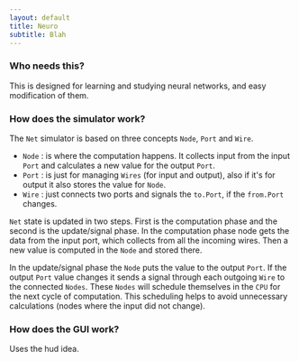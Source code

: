 ```yaml
---
layout: default
title: Neuro
subtitle: Blah
---
```


### Who needs this?
This is designed for learning and studying neural networks, and easy modification of them.

### How does the simulator work?
The `Net` simulator is based on three concepts `Node`, `Port` and `Wire`.

* `Node` : is where the computation happens. It collects input from the input `Port` and calculates a new value for the output `Port`.
* `Port` : is just for managing `Wires` (for input and output), also if it's for output it also stores the value for `Node`.
* `Wire` : just connects two ports and signals the `to.Port`, if the `from.Port` changes.

`Net` state is updated in two steps. First is the computation phase and the second is the update/signal phase. In the computation phase node gets the data from the input port, which collects from all the incoming wires. Then a new value is computed in the `Node` and stored there.

In the update/signal phase the `Node` puts the value to the output `Port`. If the output `Port` value changes it sends a signal through each outgoing `Wire` to the connected `Nodes`. These `Nodes` will schedule themselves in the `CPU` for the next cycle of computation. This scheduling helps to avoid unnecessary calculations (nodes where the input did not change).

### How does the GUI work?

Uses the hud idea.
